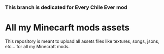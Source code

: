 ### This branch is dedicated for Every Chile Ever mod
# All my Minecarft mods assets
This repository is meant to upload all assets files like textures, songs, jsons, etc... for all my Minecraft mods.
